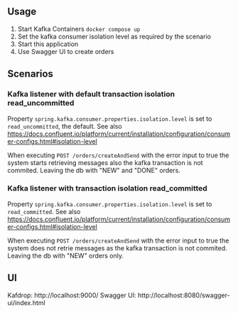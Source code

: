 

## Usage

1. Start Kafka Containers `docker compose up`
2. Set the kafka consumer isolation level as required by the scenario
2. Start this application
3. Use Swagger UI to create orders


## Scenarios

### Kafka listener with default transaction isolation read_uncommitted

Property `spring.kafka.consumer.properties.isolation.level` is set to `read_uncommitted`, the default. 
See also https://docs.confluent.io/platform/current/installation/configuration/consumer-configs.html#isolation-level

When executing `POST /orders/createAndSend` with the error input to true the system starts retrieving messages also the kafka transaction is not commited. Leaving the db with "NEW" and "DONE" orders.

### Kafka listener with transaction isolation read_committed

Property `spring.kafka.consumer.properties.isolation.level` is set to `read_committed`.
See also https://docs.confluent.io/platform/current/installation/configuration/consumer-configs.html#isolation-level

When executing `POST /orders/createAndSend` with the error input to true the system does not retrie messages as the kafka transaction is not commited. Leaving the db with "NEW" orders only.


## UI 

Kafdrop: http://localhost:9000/
Swagger UI: http://localhost:8080/swagger-ui/index.html